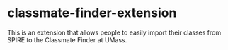 # classmate-finder-extension
This is an extension that allows people to easily import their classes from SPIRE to the Classmate Finder at UMass.
